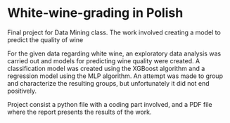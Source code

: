 # White-wine-grading in Polish
Final project for Data Mining class. The work involved creating a model to predict the quality of wine

For the given data regarding white wine, an exploratory data analysis was carried out and models for predicting wine quality were created. A classification model was created using the XGBoost algorithm and a regression model using the MLP algorithm. An attempt was made to group and characterize the resulting groups, but unfortunately it did not end positively.

Project consist a python file with a coding part involved, and a PDF file where the report presents the results of the work.
